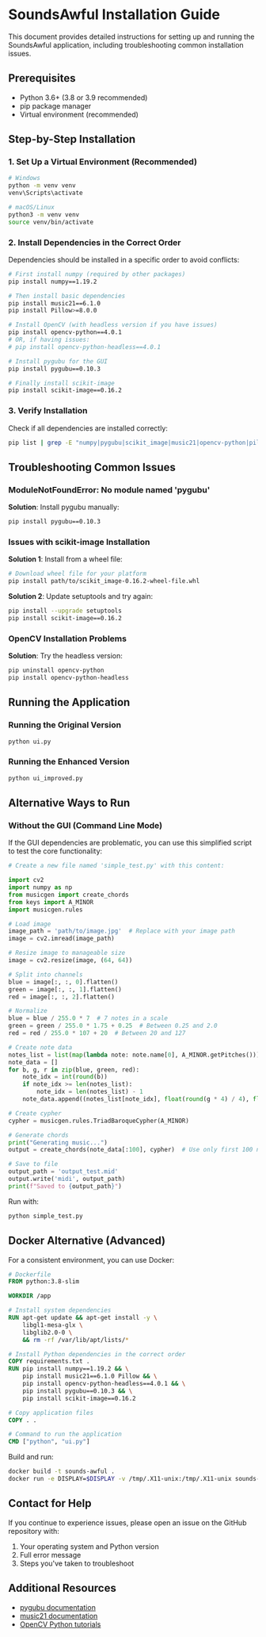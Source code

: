 # SoundsAwful Installation Guide

This document provides detailed instructions for setting up and running the SoundsAwful application, including troubleshooting common installation issues.

## Prerequisites

- Python 3.6+ (3.8 or 3.9 recommended)
- pip package manager
- Virtual environment (recommended)

## Step-by-Step Installation

### 1. Set Up a Virtual Environment (Recommended)

```bash
# Windows
python -m venv venv
venv\Scripts\activate

# macOS/Linux
python3 -m venv venv
source venv/bin/activate
```

### 2. Install Dependencies in the Correct Order

Dependencies should be installed in a specific order to avoid conflicts:

```bash
# First install numpy (required by other packages)
pip install numpy==1.19.2

# Then install basic dependencies
pip install music21==6.1.0
pip install Pillow>=8.0.0

# Install OpenCV (with headless version if you have issues)
pip install opencv-python==4.0.1
# OR, if having issues:
# pip install opencv-python-headless==4.0.1

# Install pygubu for the GUI
pip install pygubu==0.10.3

# Finally install scikit-image
pip install scikit-image==0.16.2
```

### 3. Verify Installation

Check if all dependencies are installed correctly:

```bash
pip list | grep -E "numpy|pygubu|scikit_image|music21|opencv-python|pillow"
```

## Troubleshooting Common Issues

### ModuleNotFoundError: No module named 'pygubu'

**Solution**: Install pygubu manually:
```bash
pip install pygubu==0.10.3
```

### Issues with scikit-image Installation

**Solution 1**: Install from a wheel file:
```bash
# Download wheel file for your platform
pip install path/to/scikit_image-0.16.2-wheel-file.whl
```

**Solution 2**: Update setuptools and try again:
```bash
pip install --upgrade setuptools
pip install scikit-image==0.16.2
```

### OpenCV Installation Problems

**Solution**: Try the headless version:
```bash
pip uninstall opencv-python
pip install opencv-python-headless
```

## Running the Application

### Running the Original Version
```bash
python ui.py
```

### Running the Enhanced Version
```bash
python ui_improved.py
```

## Alternative Ways to Run

### Without the GUI (Command Line Mode)

If the GUI dependencies are problematic, you can use this simplified script to test the core functionality:

```python
# Create a new file named 'simple_test.py' with this content:

import cv2
import numpy as np
from musicgen import create_chords
from keys import A_MINOR
import musicgen.rules

# Load image
image_path = 'path/to/image.jpg'  # Replace with your image path
image = cv2.imread(image_path)

# Resize image to manageable size
image = cv2.resize(image, (64, 64))

# Split into channels
blue = image[:, :, 0].flatten()
green = image[:, :, 1].flatten()
red = image[:, :, 2].flatten()

# Normalize
blue = blue / 255.0 * 7  # 7 notes in a scale
green = green / 255.0 * 1.75 + 0.25  # Between 0.25 and 2.0
red = red / 255.0 * 107 + 20  # Between 20 and 127

# Create note data
notes_list = list(map(lambda note: note.name[0], A_MINOR.getPitches()))
note_data = []
for b, g, r in zip(blue, green, red):
    note_idx = int(round(b))
    if note_idx >= len(notes_list):
        note_idx = len(notes_list) - 1
    note_data.append((notes_list[note_idx], float(round(g * 4) / 4), float(r)))

# Create cypher
cypher = musicgen.rules.TriadBaroqueCypher(A_MINOR)

# Generate chords
print("Generating music...")
output = create_chords(note_data[:100], cypher)  # Use only first 100 notes for test

# Save to file
output_path = 'output_test.mid'
output.write('midi', output_path)
print(f"Saved to {output_path}")
```

Run with:
```bash
python simple_test.py
```

## Docker Alternative (Advanced)

For a consistent environment, you can use Docker:

```dockerfile
# Dockerfile
FROM python:3.8-slim

WORKDIR /app

# Install system dependencies
RUN apt-get update && apt-get install -y \
    libgl1-mesa-glx \
    libglib2.0-0 \
    && rm -rf /var/lib/apt/lists/*

# Install Python dependencies in the correct order
COPY requirements.txt .
RUN pip install numpy==1.19.2 && \
    pip install music21==6.1.0 Pillow && \
    pip install opencv-python-headless==4.0.1 && \
    pip install pygubu==0.10.3 && \
    pip install scikit-image==0.16.2

# Copy application files
COPY . .

# Command to run the application
CMD ["python", "ui.py"]
```

Build and run:
```bash
docker build -t sounds-awful .
docker run -e DISPLAY=$DISPLAY -v /tmp/.X11-unix:/tmp/.X11-unix sounds-awful
```

## Contact for Help

If you continue to experience issues, please open an issue on the GitHub repository with:
1. Your operating system and Python version
2. Full error message
3. Steps you've taken to troubleshoot

## Additional Resources

- [pygubu documentation](https://github.com/alejandroautalan/pygubu)
- [music21 documentation](https://web.mit.edu/music21/doc/)
- [OpenCV Python tutorials](https://docs.opencv.org/master/d6/d00/tutorial_py_root.html)